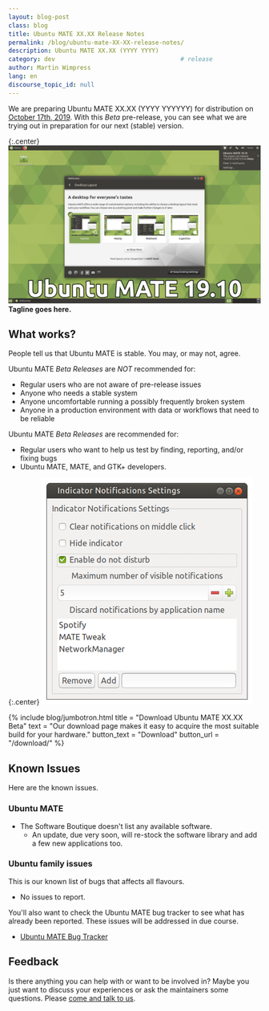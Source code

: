 ```yaml
---
layout: blog-post
class: blog
title: Ubuntu MATE XX.XX Release Notes
permalink: /blog/ubuntu-mate-XX-XX-release-notes/
description: Ubuntu MATE XX.XX (YYYY YYYY)
category: dev                                   # release
author: Martin Wimpress
lang: en
discourse_topic_id: null
---
```


We are preparing Ubuntu MATE XX.XX (YYYY YYYYYY) for distribution on
[October 17th, 2019](https://wiki.ubuntu.com/YYYYYYY/ReleaseSchedule).
With this *Beta* pre-release, you can see what we are trying out in
preparation for our next (stable) version.


{:.center}
![Ubuntu MATE 19.10 Beta](/images/blog/eoan/eoan-ermine-desktop.png)
**Tagline goes here.**



## What works?

People tell us that Ubuntu MATE is stable. You may, or may not, agree.

Ubuntu MATE *Beta Releases* are *NOT* recommended for:

  * Regular users who are not aware of pre-release issues
  * Anyone who needs a stable system
  * Anyone uncomfortable running a possibly frequently broken system
  * Anyone in a production environment with data or workflows that need to be reliable

Ubuntu MATE *Beta Releases* are recommended for:

  * Regular users who want to help us test by finding, reporting, and/or fixing bugs
  * Ubuntu MATE, MATE, and GTK+ developers.


{:.center}
![Notification Settings](/images/blog/eoan/notification-settings.png)


{% include blog/jumbotron.html
    title = "Download Ubuntu MATE XX.XX Beta"
    text = "Our download page makes it easy to acquire the most suitable build for your hardware."
    button_text = "Download"
    button_url = "/download/"
%}


## Known Issues

Here are the known issues.

### Ubuntu MATE

  * The Software Boutique doesn't list any available software.
    * An update, due very soon, will re-stock the software library and add a few new applications too.

### Ubuntu family issues

This is our known list of bugs that affects all flavours.

  * No issues to report.

You'll also want to check the Ubuntu MATE bug tracker to see what has already
been reported. These issues will be addressed in due course.

  * [Ubuntu MATE Bug Tracker](https://bugs.launchpad.net/ubuntu-mate)


## Feedback

Is there anything you can help with or want to be involved in? Maybe you just
want to discuss your experiences or ask the maintainers some questions. Please
[come and talk to us](https://ubuntu-mate.community/).
